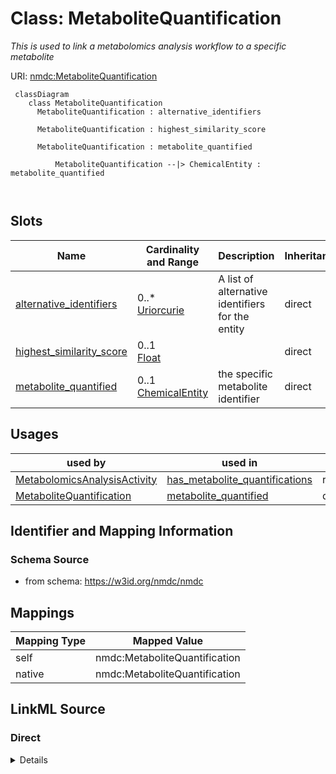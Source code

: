 # Class: MetaboliteQuantification


_This is used to link a metabolomics analysis workflow to a specific metabolite_





URI: [nmdc:MetaboliteQuantification](https://w3id.org/nmdc/MetaboliteQuantification)




```mermaid
 classDiagram
    class MetaboliteQuantification
      MetaboliteQuantification : alternative_identifiers
        
      MetaboliteQuantification : highest_similarity_score
        
      MetaboliteQuantification : metabolite_quantified
        
          MetaboliteQuantification --|> ChemicalEntity : metabolite_quantified
        
      
```




<!-- no inheritance hierarchy -->


## Slots

| Name | Cardinality and Range | Description | Inheritance |
| ---  | --- | --- | --- |
| [alternative_identifiers](alternative_identifiers.md) | 0..* <br/> [Uriorcurie](Uriorcurie.md) | A list of alternative identifiers for the entity | direct |
| [highest_similarity_score](highest_similarity_score.md) | 0..1 <br/> [Float](Float.md) |  | direct |
| [metabolite_quantified](metabolite_quantified.md) | 0..1 <br/> [ChemicalEntity](ChemicalEntity.md) | the specific metabolite identifier | direct |





## Usages

| used by | used in | type | used |
| ---  | --- | --- | --- |
| [MetabolomicsAnalysisActivity](MetabolomicsAnalysisActivity.md) | [has_metabolite_quantifications](has_metabolite_quantifications.md) | range | [MetaboliteQuantification](MetaboliteQuantification.md) |
| [MetaboliteQuantification](MetaboliteQuantification.md) | [metabolite_quantified](metabolite_quantified.md) | domain | [MetaboliteQuantification](MetaboliteQuantification.md) |






## Identifier and Mapping Information







### Schema Source


* from schema: https://w3id.org/nmdc/nmdc





## Mappings

| Mapping Type | Mapped Value |
| ---  | ---  |
| self | nmdc:MetaboliteQuantification |
| native | nmdc:MetaboliteQuantification |





## LinkML Source

<!-- TODO: investigate https://stackoverflow.com/questions/37606292/how-to-create-tabbed-code-blocks-in-mkdocs-or-sphinx -->

### Direct

<details>
```yaml
name: MetaboliteQuantification
description: This is used to link a metabolomics analysis workflow to a specific metabolite
from_schema: https://w3id.org/nmdc/nmdc
slots:
- alternative_identifiers
- highest_similarity_score
- metabolite_quantified

```
</details>

### Induced

<details>
```yaml
name: MetaboliteQuantification
description: This is used to link a metabolomics analysis workflow to a specific metabolite
from_schema: https://w3id.org/nmdc/nmdc
attributes:
  alternative_identifiers:
    name: alternative_identifiers
    description: A list of alternative identifiers for the entity.
    from_schema: https://w3id.org/nmdc/nmdc
    rank: 1000
    multivalued: true
    alias: alternative_identifiers
    owner: MetaboliteQuantification
    domain_of:
    - Biosample
    - Study
    - NamedThing
    - MetaboliteQuantification
    range: uriorcurie
    pattern: ^[a-zA-Z0-9][a-zA-Z0-9_\.]+:[a-zA-Z0-9_][a-zA-Z0-9_\-\/\.,]*$
  highest_similarity_score:
    name: highest_similarity_score
    todos:
    - Yuri to fill in description
    from_schema: https://w3id.org/nmdc/nmdc
    rank: 1000
    alias: highest_similarity_score
    owner: MetaboliteQuantification
    domain_of:
    - MetaboliteQuantification
    range: float
  metabolite_quantified:
    name: metabolite_quantified
    description: the specific metabolite identifier
    from_schema: https://w3id.org/nmdc/nmdc
    rank: 1000
    domain: MetaboliteQuantification
    alias: metabolite_quantified
    owner: MetaboliteQuantification
    domain_of:
    - MetaboliteQuantification
    range: ChemicalEntity

```
</details>